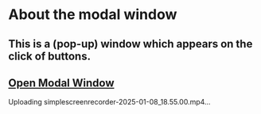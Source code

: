 # About the modal window
## This is a (pop-up) window which appears on the click of buttons.
## [Open Modal Window](https://popupmodalwindow.netlify.app/)
Uploading simplescreenrecorder-2025-01-08_18.55.00.mp4…


